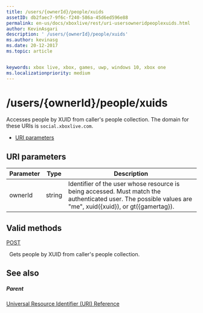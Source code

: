 ```yaml
---
title: /users/{ownerId}/people/xuids
assetID: db2faec7-9f6c-f240-586a-45d6ed596e88
permalink: en-us/docs/xboxlive/rest/uri-usersowneridpeoplexuids.html
author: KevinAsgari
description: ' /users/{ownerId}/people/xuids'
ms.author: kevinasg
ms.date: 20-12-2017
ms.topic: article


keywords: xbox live, xbox, games, uwp, windows 10, xbox one
ms.localizationpriority: medium
---
```



# /users/{ownerId}/people/xuids
Accesses people by XUID from caller's people collection. 
The domain for these URIs is `social.xboxlive.com`.
 
  * [URI parameters](#ID4EV)
 
<a id="ID4EV"></a>

 
## URI parameters
 
| Parameter| Type| Description| 
| --- | --- | --- | 
| ownerId| string| Identifier of the user whose resource is being accessed. Must match the authenticated user. The possible values are "me", xuid({xuid}), or gt({gamertag}).| 
  
<a id="ID4EOB"></a>

 
## Valid methods

[POST](uri-usersowneridpeoplexuidspost.md)

&nbsp;&nbsp;Gets people by XUID from caller's people collection.
 
<a id="ID4EYB"></a>

 
## See also
 
<a id="ID4E1B"></a>

 
##### Parent 

[Universal Resource Identifier (URI) Reference](../atoc-xboxlivews-reference-uris.md)

   